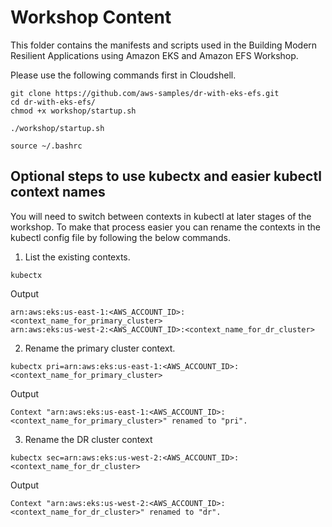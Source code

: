 # Workshop Content

This folder contains the manifests and scripts used in the Building Modern Resilient Applications using Amazon EKS and Amazon EFS Workshop.

Please use the following commands first in Cloudshell.

```
git clone https://github.com/aws-samples/dr-with-eks-efs.git
cd dr-with-eks-efs/
chmod +x workshop/startup.sh

./workshop/startup.sh

source ~/.bashrc
```

## Optional steps to use kubectx and easier kubectl context names

You will need to switch between contexts in kubectl at later stages of the workshop. To make that process easier you can rename the contexts in the kubectl config file by following the below commands. 

1. List the existing contexts.

```
kubectx
```

Output 
```
arn:aws:eks:us-east-1:<AWS_ACCOUNT_ID>:<context_name_for_primary_cluster>
arn:aws:eks:us-west-2:<AWS_ACCOUNT_ID>:<context_name_for_dr_cluster>
```

2. Rename the primary cluster context.

```
kubectx pri=arn:aws:eks:us-east-1:<AWS_ACCOUNT_ID>:<context_name_for_primary_cluster>
```

Output
```
Context "arn:aws:eks:us-east-1:<AWS_ACCOUNT_ID>:<context_name_for_primary_cluster>" renamed to "pri".
```

3. Rename the DR cluster context

```
kubectx sec=arn:aws:eks:us-west-2:<AWS_ACCOUNT_ID>:<context_name_for_dr_cluster>
```

Output
```
Context "arn:aws:eks:us-west-2:<AWS_ACCOUNT_ID>:<context_name_for_dr_cluster>" renamed to "dr".
```

